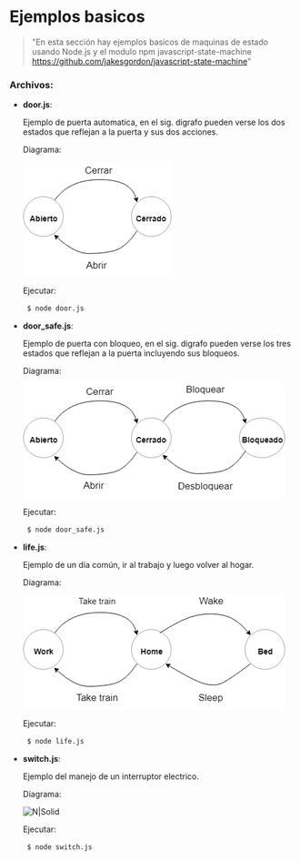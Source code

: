 # Ejemplos basicos
> "En esta sección hay ejemplos basicos de maquinas de estado usando Node.js y el modulo npm javascript-state-machine https://github.com/jakesgordon/javascript-state-machine"

### Archivos:

- **door.js**: 

  Ejemplo de puerta automatica, en el sig. digrafo pueden verse los dos estados que reflejan a la puerta y sus dos acciones.
  
  Diagrama:
  
  ![N|Solid](https://github.com/damiancipolat/State-Machines-js/blob/master/basic_1/docs/diagram_1.png?raw=true)

  Ejecutar:
  
  ```sh   
   $ node door.js
  ```

- **door_safe.js**: 

  Ejemplo de puerta con bloqueo, en el sig. digrafo pueden verse los tres estados que reflejan a la puerta incluyendo sus bloqueos.
  
  Diagrama:
  
  ![N|Solid](https://github.com/damiancipolat/State-Machines-js/blob/master/basic_1/docs/diagram_2.png?raw=true)

  Ejecutar:
  
  ```sh   
   $ node door_safe.js
  ```

- **life.js**: 

  Ejemplo de un día común, ir al trabajo y luego volver al hogar.
  
  Diagrama:
  
  ![N|Solid](https://github.com/damiancipolat/State-Machines-js/blob/master/basic_1/docs/diagram_3.png?raw=true)

  Ejecutar:
  
  ```sh   
   $ node life.js
  ```

- **switch.js**: 

  Ejemplo del manejo de un interruptor electrico.
  
  Diagrama:
  
  ![N|Solid](https://github.com/damiancipolat/State-Machines-js/blob/master/basic_1/docs/diagram_4.png?raw=true)

  Ejecutar:
  
  ```sh   
   $ node switch.js
  ```
